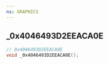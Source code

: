 ```yaml
---
ns: GRAPHICS
---
```

## _0x4046493D2EEACA0E

```c
// 0x4046493D2EEACA0E
void _0x4046493D2EEACA0E();
```

